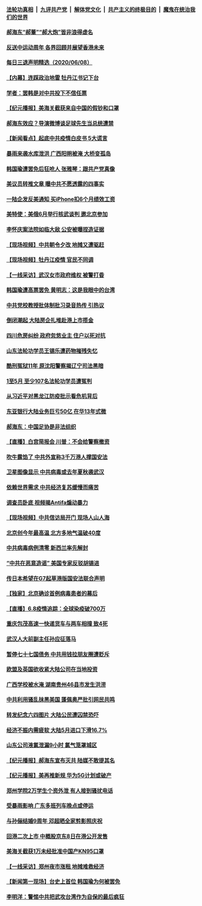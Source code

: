 

####  [法轮功真相](../../../../basic/blob/master/README.md?t=06091301) &nbsp;|&nbsp; [九评共产党](../../../../9ping.md/blob/master/README.md?t=06091301) &nbsp;|&nbsp; [解体党文化](../../../../jtdwh.md/blob/master/README.md?t=06091301)  &nbsp;|&nbsp; [共产主义的终极目的](../../../../gczydzjmd.md/blob/master/README.md?t=06091301) &nbsp;|&nbsp; [魔鬼在统治我们的世界](../../../../mgztzwmdsj.md/blob/master/README.md?t=06091301) 

#### [郝海东“郝董”“郝大炮”皆非浪得虚名](../pages/nsc413/n12171782.md?t=06091301) 

#### [反送中运动周年 各界回顾并展望香港未来](../pages/nsc413/n12171585.md?t=06091301) 


#### [每日三退声明精选（2020/06/08）](../pages/nsc413/n12171822.md?t=06091301) 

#### [【内幕】连踩政治地雷 牡丹江书记下台](../pages/nsc413/n12166617.md?t=06091301) 

#### [学者：罢韩是对中共投下不信任票](../pages/nsc413/n12171684.md?t=06091301) 

#### [【纪元播报】美海关截获来自中国的假钞和口罩](../pages/nsc413/n12171507.md?t=06091301) 

#### [郝海东效应？导演微博谈足球先生当总统遭禁](../pages/nsc413/n12171460.md?t=06091301) 

#### [【新闻看点】起底中共疫情白皮书 5大谎言](../pages/nsc413/n12170872.md?t=06091301) 

#### [暴雨来袭水库泄洪 广西阳朔被淹 大桥变孤岛](../pages/nsc413/n12171316.md?t=06091301) 

#### [韩国瑜遭罢免后狂呛人 张雅琴：跟共产党真像](../pages/nsc413/n12171270.md?t=06091301) 

#### [美议员转推文章 曝中共不愿透露的四事实](../pages/nsc413/n12171207.md?t=06091301) 

#### [一陆企发反美通知 买iPhone扣6个月绩效工资](../pages/nsc413/n12171254.md?t=06091301) 

#### [美特使：美俄6月举行核武谈判 邀北京参加](../pages/nsc413/n12171299.md?t=06091301) 

#### [李怀庆案法院如临大敌 公安被曝捏造证据](../pages/nsc413/n12171023.md?t=06091301) 

#### [【现场视频】中共朝令夕改 地摊又遭驱赶](../pages/nsc413/n12171118.md?t=06091301) 

#### [【现场视频】牡丹江疫情 官民不同调](../pages/nsc413/n12170794.md?t=06091301) 

#### [【一线采访】武汉女市政府维权 被警打昏](../pages/nsc413/n12171152.md?t=06091301) 

#### [韩国瑜遭高票罢免 黄明志：这是我眼中的台湾](../pages/nsc413/n12170990.md?t=06091301) 

#### [中共党校教授批体制批习录音热传 引热议](../pages/nsc413/n12171187.md?t=06091301) 

#### [倒闭潮起 大陆房企扎堆赴港上市揽金](../pages/nsc413/n12171108.md?t=06091301) 

#### [四川危房纠纷 政府忽悠业主 住户以死对抗](../pages/nsc413/n12170991.md?t=06091301) 

#### [山东法轮功学员王锡乐遭药物摧残失忆](../pages/nsc413/n12170906.md?t=06091301) 

#### [酷刑冤狱11年 原沈阳警察揭辽宁司法黑暗](../pages/nsc413/n12170985.md?t=06091301) 

#### [1至5月 至少107名法轮功学员遭冤判](../pages/nsc413/n12170362.md?t=06091301) 

#### [从习近平对黑龙江防疫批示看危机背后](../pages/nsc413/n12167999.md?t=06091301) 

#### [东亚银行大陆业务巨亏50亿 在华13年式微](../pages/nsc413/n12170806.md?t=06091301) 

#### [郝海东：中国足协是非法组织](../pages/nsc413/n12170729.md?t=06091301) 

#### [【直播】白宫简报会 川普：不会给警察撤资](../pages/nsc413/n12170897.md?t=06091301) 

#### [吹牛露馅了 中共外宣称3千万港人撑国安法](../pages/nsc413/n12170917.md?t=06091301) 

#### [卫星图像显示 中共病毒或去年夏秋袭武汉](../pages/nsc413/n12170842.md?t=06091301) 

#### [依赖世界需求 中共经济复苏缓慢而痛苦](../pages/nsc413/n12170876.md?t=06091301) 

#### [调查员卧底 视频揭Antifa煽动暴力](../pages/nsc413/n12169572.md?t=06091301) 

#### [【现场视频】中共信访局开门 现场人山人海](../pages/nsc413/n12170411.md?t=06091301) 

#### [北京创今年最高温 北方多地气温破40度](../pages/nsc413/n12170655.md?t=06091301) 


#### [中共病毒病例清零 新西兰率先解封](../pages/nsc413/n12170602.md?t=06091301) 

#### [“中共在恶意造谣” 美国专家反驳胡锡进](../pages/nsc413/n12170642.md?t=06091301) 

#### [传日本希望在G7起草港版国安法联合声明](../pages/nsc413/n12170630.md?t=06091301) 

#### [【独家】北京确诊首例病毒患者的幕后](../pages/nsc413/n12166553.md?t=06091301) 

#### [【直播】6.8疫情追踪：全球染疫破700万](../pages/nsc413/n12170369.md?t=06091301) 

#### [重庆包茂高速一快递货车与两车相撞 致4死](../pages/nsc413/n12170391.md?t=06091301) 

#### [武汉人大前副主任孙应征落马](../pages/nsc413/n12170200.md?t=06091301) 

#### [暂停七十七国债务 中共用钱拉朋友圈遭贬斥](../pages/nsc413/n12170113.md?t=06091301) 

#### [欧盟及英国欲收紧大陆公司在当地投资](../pages/nsc413/n12169944.md?t=06091301) 

#### [广西学校被水淹 湖南贵州46县市发生洪涝](../pages/nsc413/n12169872.md?t=06091301) 

#### [中共利用骚乱抹黑美国 蓬佩奥严批引网民共鸣](../pages/nsc413/n12169006.md?t=06091301) 

#### [转发纪念六四图片 大陆公民遭囚禁恐吓](../pages/nsc413/n12169398.md?t=06091301) 

#### [经济不振内需疲软 大陆5月进口下滑16.7%](../pages/nsc413/n12169303.md?t=06091301) 

#### [山东公司液氯泄漏9小时 氯气笼罩城区](../pages/nsc413/n12169714.md?t=06091301) 

#### [【纪元播报】郝海东宣布灭共 陆媒不敢提其名](../pages/nsc413/n12169266.md?t=06091301) 

#### [【纪元播报】美再推新规 华为5G计划或破产](../pages/nsc413/n12169282.md?t=06091301) 

#### [郑州学院2万学生个资外泄 有人接到骚扰电话](../pages/nsc413/n12169356.md?t=06091301) 

#### [受暴雨影响 广东多班列车晚点或停运](../pages/nsc413/n12169455.md?t=06091301) 

#### [与孙俪结婚9周年 邓超晒全家剪影照庆祝](../pages/nsc413/n12168949.md?t=06091301) 

#### [回港二次上市 中概股京东8日在港公开发售](../pages/nsc413/n12169069.md?t=06091301) 

#### [美海关截获1万未经批准中国产KN95口罩](../pages/nsc413/n12169314.md?t=06091301) 

#### [【一线采访】郑州夜市涨租 地摊难救经济](../pages/nsc413/n12169193.md?t=06091301) 

#### [【新闻第一现场】台史上首位 韩国瑜为何被罢免](../pages/nsc413/n12169041.md?t=06091301) 

#### [李明洋：警惕中共把武攻台湾作为自保的最后疯狂](../pages/nsc413/n12168800.md?t=06091301) 

